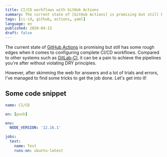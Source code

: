 ```yaml
---
title: CI/CD workflows with GitHub Actions
summary: The current state of [GitHub Actions] is promising but still has some rough edges,when it comes to configuring complete CI/CD workflows. But I've managed to find some tricks to get the job done.
tags: [ci-cd, github, actions, yaml]
language: en
published: 2020-04-12
draft: false
---
```


The current state of [GitHub Actions] is promising but still has some rough edges
when it comes to configuring complete CI/CD workflows.
Compared to other systems such as [GitLab-CI], it can be a pain to achieve the
pipelines you're after without violating DRY principles.

However, after skimming the web for answers and a lot of trials and errors,
I've managed to find some tricks to get the job done. Let's get into it!

## Some code snippet

```yaml
name: CI/CD

on: [push]

env:
  NODE_VERSION: '12.16.1'

jobs:
  test:
    name: Test
    runs-on: ubuntu-latest
```

[GitHub Actions]: https://github.com/features/actions
[GitLab-CI]: https://docs.gitlab.com/ce/ci/

